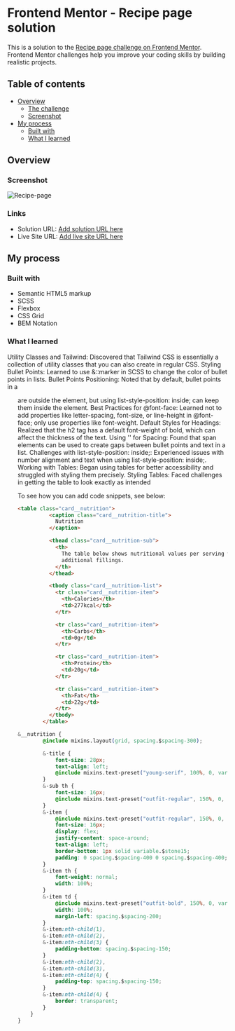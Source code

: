 # Frontend Mentor - Recipe page solution

This is a solution to the [Recipe page challenge on Frontend Mentor](https://www.frontendmentor.io/challenges/recipe-page-KiTsR8QQKm). Frontend Mentor challenges help you improve your coding skills by building realistic projects. 

## Table of contents

- [Overview](#overview)
  - [The challenge](#the-challenge)
  - [Screenshot](#screenshot)
- [My process](#my-process)
  - [Built with](#built-with)
  - [What I learned](#what-i-learned)

## Overview

### Screenshot

![Recipe-page](https://github.com/user-attachments/assets/6671fa16-d559-441b-b8cd-c7962d4bf723)

### Links

- Solution URL: [Add solution URL here](https://your-solution-url.com)
- Live Site URL: [Add live site URL here](https://your-live-site-url.com)

## My process

### Built with

- Semantic HTML5 markup
- SCSS
- Flexbox
- CSS Grid
- BEM Notation

### What I learned

Utility Classes and Tailwind: Discovered that Tailwind CSS is essentially a collection of utility classes that you can also create in regular CSS.
Styling Bullet Points: Learned to use &::marker in SCSS to change the color of bullet points in lists.
Bullet Points Positioning: Noted that by default, bullet points in a <ul> are outside the element, but using list-style-position: inside; can keep them inside the element.
Best Practices for @font-face: Learned not to add properties like letter-spacing, font-size, or line-height in @font-face; only use properties like font-weight.
Default Styles for Headings: Realized that the h2 tag has a default font-weight of bold, which can affect the thickness of the text.
Using '<span>' for Spacing: Found that span elements can be used to create gaps between bullet points and text in a list.
Challenges with list-style-position: inside;: Experienced issues with number alignment and text when using list-style-position: inside;.
Working with Tables: Began using tables for better accessibility and struggled with styling them precisely.
Styling Tables: Faced challenges in getting the table to look exactly as intended

To see how you can add code snippets, see below:

```html
<table class="card__nutrition">
          <caption class="card__nutrition-title">
            Nutrition
          </caption>

          <thead class="card__nutrition-sub">
            <th>
              The table below shows nutritional values per serving without the
              additional fillings.
            </th>
          </thead>

          <tbody class="card__nutrition-list">
            <tr class="card__nutrition-item">
              <th>Calories</th>
              <td>277kcal</td>
            </tr>

            <tr class="card__nutrition-item">
              <th>Carbs</th>
              <td>0g</td>
            </tr>

            <tr class="card__nutrition-item">
              <th>Protein</th>
              <td>20g</td>
            </tr>

            <tr class="card__nutrition-item">
              <th>Fat</th>
              <td>22g</td>
            </tr>
          </tbody>
        </table>
```
```css
&__nutrition {
        @include mixins.layout(grid, spacing.$spacing-300);

        &-title {
            font-size: 28px;
            text-align: left;
            @include mixins.text-preset("young-serif", 100%, 0, variable.$brown80, normal);
        }
        &-sub th {
            font-size: 16px;
            @include mixins.text-preset("outfit-regular", 150%, 0, variable.$stone60, normal);
        }
        &-item {
            @include mixins.text-preset("outfit-regular", 150%, 0, variable.$stone60, normal);
            font-size: 16px;
            display: flex;
            justify-content: space-around;
            text-align: left;
            border-bottom: 1px solid variable.$stone15;
            padding: 0 spacing.$spacing-400 0 spacing.$spacing-400;
        }
        &-item th {
            font-weight: normal;
            width: 100%;
        }
        &-item td {
            @include mixins.text-preset("outfit-bold", 150%, 0, variable.$brown80, null);
            width: 100%;
            margin-left: spacing.$spacing-200;
        }
        &-item:nth-child(1),
        &-item:nth-child(2),
        &-item:nth-child(3) {
            padding-bottom: spacing.$spacing-150;
        }
        &-item:nth-child(2),
        &-item:nth-child(3),
        &-item:nth-child(4) {
            padding-top: spacing.$spacing-150;
        }
        &-item:nth-child(4) {
            border: transparent;
        }
    }
}
```
